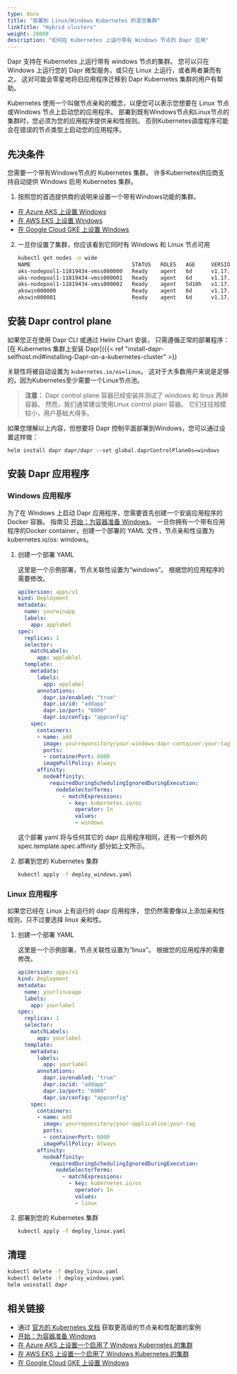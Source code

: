 ```yaml
---
type: docs
title: "部署到 Linux/Windows Kubernetes 的混合集群"
linkTitle: "Hybrid clusters"
weight: 20000
description: "如何在 Kubernetes 上运行带有 Windows 节点的 Dapr 应用"
---
```


Dapr 支持在 Kubernetes 上运行带有 windows 节点的集群。 您可以只在 Windows 上运行您的 Dapr 微型服务，或只在 Linux 上运行，或者两者兼而有之。 这对可能会零星地将旧应用程序迁移到 Dapr Kubernetes 集群的用户有帮助。

Kubernetes 使用一个叫做节点亲和的概念，以便您可以表示您想要在 Linux 节点或Windows 节点上启动您的应用程序。 部署到既有Windows节点和Linux节点的集群时，您必须为您的应用程序提供亲和性规则。 否则Kubernetes调度程序可能会在错误的节点类型上启动您的应用程序。

## 先决条件

您需要一个带有Windows节点的 Kubernetes 集群。 许多Kubernetes供应商支持自动提供 Windows 启用 Kubernetes 集群。

1. 按照您的首选提供商的说明来设置一个带有Windows功能的集群。

- [在 Azure AKS 上设置 Windows](https://docs.microsoft.com/en-us/azure/aks/windows-container-cli)
- [在 AWS EKS 上设置 Windows](https://docs.aws.amazon.com/eks/latest/userguide/windows-support.html)
- [在 Google Cloud GKE 上设置 Windows](https://cloud.google.com/kubernetes-engine/docs/how-to/creating-a-cluster-windows)

2. 一旦你设置了集群，你应该看到它同时有 Windows 和 Linux 节点可用

   ```bash
   kubectl get nodes -o wide
   NAME                                STATUS   ROLES   AGE     VERSION   INTERNAL-IP    EXTERNAL-IP      OS-IMAGE                         KERNEL-VERSION      CONTAINER-RUNTIME
   aks-nodepool1-11819434-vmss000000   Ready    agent   6d      v1.17.9   10.240.0.4     <none>        Ubuntu 16.04.6    LTS               4.15.0-1092-azure   docker://3.0.10+azure
   aks-nodepool1-11819434-vmss000001   Ready    agent   6d      v1.17.9   10.240.0.35    <none>        Ubuntu 16.04.6    LTS               4.15.0-1092-azure   docker://3.0.10+azure
   aks-nodepool1-11819434-vmss000002   Ready    agent   5d10h   v1.17.9   10.240.0.129   <none>        Ubuntu 16.04.6    LTS               4.15.0-1092-azure   docker://3.0.10+azure
   akswin000000                        Ready    agent   6d      v1.17.9   10.240.0.66    <none>        Windows Server 2019    Datacenter   10.0.17763.1339     docker://19.3.5
   akswin000001                        Ready    agent   6d      v1.17.9   10.240.0.97    <none>        Windows Server 2019    Datacenter   10.0.17763.1339     docker://19.3.5
   ```
## 安装 Dapr control plane

如果您正在使用 Dapr CLI 或通过 Helm Chart 安装， 只需遵循正常的部署程序： [在 Kubernetes 集群上安装 Dapr]({{< ref "install-dapr-selfhost.md#installing-Dapr-on-a-kubernetes-cluster" >})

关联性将被自动设置为 `kubernetes.io/os=linux`。 这对于大多数用户来说是足够的，因为Kubernetes至少需要一个Linux节点池。

> **注意：** Dapr control plane 容器已经安装并测试了 windows 和 linux 两种容器。 然而，我们通常建议使用Linux control plain 容器。 它们往往规模较小，用户基础大得多。

如果您理解以上内容，但想要将 Dapr 控制平面部署到Windows，您可以通过设置这样做：

```
helm install dapr dapr/dapr --set global.daprControlPlaneOs=windows
```

## 安装 Dapr 应用程序

### Windows 应用程序
为了在 Windows 上启动 Dapr 应用程序，您需要首先创建一个安装应用程序的 Docker 容器。 指南见 [开始：为容器准备 Windows](https://docs.microsoft.com/en-us/virtualization/windowscontainers/quick-start/set-up-environment)。 一旦你拥有一个带有应用程序的Docker container，创建一个部署的 YAML 文件，节点亲和性设置为 kubernetes.io/os: windows。

1. 创建一个部署 YAML

   这里是一个示例部署，节点关联性设置为“windows”。 根据您的应用程序的需要修改。
   ```yaml
   apiVersion: apps/v1
   kind: Deployment
   metadata:
     name: yourwinapp
     labels:
       app: applabel
   spec:
     replicas: 1
     selector:
       matchLabels:
         app: applablel
     template:
       metadata:
         labels:
           app: applabel
         annotations:
           dapr.io/enabled: "true"
           dapr.io/id: "addapp"
           dapr.io/port: "6000"
           dapr.io/config: "appconfig"
       spec:
         containers:
         - name: add
           image: yourreponsitory/your-windows-dapr-container:your-tag
           ports:
           - containerPort: 6000
           imagePullPolicy: Always
         affinity:
           nodeAffinity:
             requiredDuringSchedulingIgnoredDuringExecution:
               nodeSelectorTerms:
                 - matchExpressions:
                   - key: kubernetes.io/os
                     operator: In
                     values:
                     - windows
   ```
   这个部署 yaml 将与任何其它的 dapr 应用程序相同，还有一个额外的 spec.template.spec.affinity 部分如上文所示。

2. 部署到您的 Kubernetes 集群

   ```bash
   kubectl apply -f deploy_windows.yaml
   ```

### Linux 应用程序
如果您已经在 Linux 上有运行的 dapr 应用程序， 您仍然需要像以上添加亲和性规则，只不过要选择 linux 亲和性。

1. 创建一个部署 YAML

   这里是一个示例部署，节点关联性设置为“linux”。 根据您的应用程序的需要修改。
   ```yaml
   apiVersion: apps/v1
   kind: Deployment
   metadata:
     name: yourlinuxapp
     labels:
       app: yourlabel
   spec:
     replicas: 1
     selector:
       matchLabels:
         app: yourlabel
     template:
       metadata:
         labels:
           app: yourlabel
         annotations:
           dapr.io/enabled: "true"
           dapr.io/id: "addapp"
           dapr.io/port: "6000"
           dapr.io/config: "appconfig"
       spec:
         containers:
         - name: add
           image: yourreponsitory/your-application:your-tag
           ports:
           - containerPort: 6000
           imagePullPolicy: Always
         affinity:
           nodeAffinity:
             requiredDuringSchedulingIgnoredDuringExecution:
               nodeSelectorTerms:
                 - matchExpressions:
                   - key: kubernetes.io/os
                     operator: In
                     values:
                     - linux
   ```

2. 部署到您的 Kubernetes 集群

   ```bash
   kubectl apply -f deploy_linux.yaml
   ```

## 清理

```bash
kubectl delete -f deploy_linux.yaml
kubectl delete -f deploy_windows.yaml
helm uninstall dapr
```

## 相关链接

- 通过 [官方的 Kubernetes 文档](https://kubernetes.io/docs/concepts/scheduling-eviction/assign-pod-node/) 获取更高级的节点亲和性配置的案例
- [开始：为容器准备 Windows](https://docs.microsoft.com/en-us/virtualization/windowscontainers/quick-start/set-up-environment)
- [在 Azure AKS 上设置一个启用了 Windows Kubernetes 的集群](https://docs.microsoft.com/en-us/azure/aks/windows-container-cli)
- [在 AWS EKS 上设置一个启用了 Windows Kubernetes 的集群](https://docs.aws.amazon.com/eks/latest/userguide/windows-support.html)
- [在 Google Cloud GKE 上设置 Windows](https://cloud.google.com/kubernetes-engine/docs/how-to/creating-a-cluster-windows)

